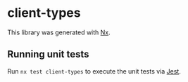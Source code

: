# client-types

This library was generated with [Nx](https://nx.dev).

## Running unit tests

Run `nx test client-types` to execute the unit tests via [Jest](https://jestjs.io).
